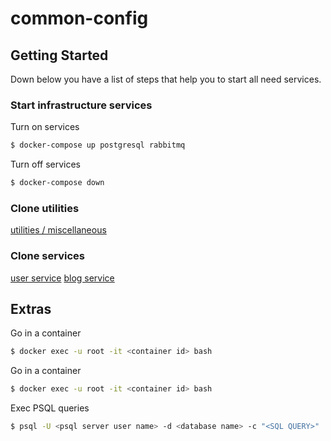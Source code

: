 # common-config

## Getting Started

Down below you have a list of steps that help you to start all need services.

### Start infrastructure services

Turn on services
```sh
$ docker-compose up postgresql rabbitmq
```

Turn off services
```sh
$ docker-compose down
```

### Clone utilities

[utilities / miscellaneous](https://github.com/thekerthin/kerthin-miscellaneous.git)

### Clone services

[user service]()
[blog service]()


## Extras

Go in a container
```sh
$ docker exec -u root -it <container id> bash
```

Go in a container
```sh
$ docker exec -u root -it <container id> bash
```

Exec PSQL queries
```sh
$ psql -U <psql server user name> -d <database name> -c "<SQL QUERY>"
```
